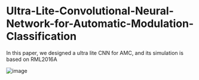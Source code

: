 # Ultra-Lite-Convolutional-Neural-Network-for-Automatic-Modulation-Classification

In this paper, we designed a ultra lite CNN for AMC, and its simulation is based on RML2016A

![image](https://user-images.githubusercontent.com/107237593/173318852-8b09785b-788d-4ed2-a4a0-8d132536994f.png)
